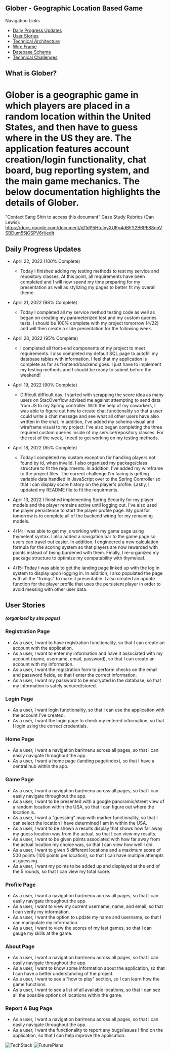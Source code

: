 ## Glober - Geographic Location Based Game

Navigation Links
- [Daily Progress Updates](#Daily-Progress)
- [User Stories](#User-Stories)
- [Technical Architecture](#Technical-Architecture)
- [Wire Frame](#Wire-Frame)
- [Datebase Schema](#Datebase-Schema)
- [Technical Challenges](#Technical-Challenges)

## What is Glober?
# Glober is a geographic game in which players are placed in a random location within the United States, and then have to guess where in the US they are. The application features account creation/login functionality, chat board, bug reporting system, and the main game mechanics. The below documentation highlights the details of Glober.

“Contact Sang Shin to access this document”
Case Study Rubrics (Dan Lewis): https://docs.google.com/document/d/1dP5HtuIvyXUKg4dBFY2B6PE88qoVSBDum55jGSPV6rI/edit

## Daily Progress Updates

- April 22, 2022 (100% Complete)
  - Today I finished adding my testing methods to test my service and repository classes. At this point, all requirements have been completed and I will now spend my time preparing for my presentation as well as stylizing my pages to better fit my overall theme.

- April 21, 2022 (98% Complete)
  - Today I completed all my service method testing code as well as began on creating my parameterized test and my custom queries tests. I should be 100% complete with my project tomorrow (4/22) and will then create a slide presentation for the following week.

- April 20, 2022 (95% Complete)
  - I completed all front-end components of my project to meet requirements. I also completed my default SQL page to autofill my database tables with information. I feel that my application is complete as far as frontend/backend goes. I just have to implement my testing methods and I should be ready to submit before the weekend!

- April 19, 2022 (90% Complete)
  - Difficult difficult day. I started with scrapping the score idea as many users on StacOverflow advised me against attempting to send data from JS to my Spring controller. With the help of my coworkers, I was able to figure out how to create chat functionality so that a user could write a chat message and see what all other users have also written in the chat. In addition, I've added my schema visual and wireframe visual to my project. I've also began completing the three required custom queries inside of my service/repository classes. For the rest of the week, I need to get working on my testing methods.

- April 18, 2022 (85% Complete)  
  - Today I completed my custom exception for handling players not found by id, when invalid. I also organized my package/class structure to fit the requirments. In addition, I've added my wireframe to the project files. The current challenge I'm facing is getting variable data handled in JavaScript over to the Spring Controller so that I can display score history on the player's profile. Lastly, I updated my README file to fit the requirments.

- April 13, 2022  I finished implementing Spring Security for my player models and the player remains active until logging out. I've also used the player persistence to start the
player profile page. My goal for tomorrow is to complete all of the backend wiring for my remaining models.

- 4/14: I was able to get my js working with my game page using thymeleaf syntax. I also added a navigation bar to the game page so users can travel out easier. In 
addition, I engineered a new calculation formula for the scoring system so that players are now rewarded with points instead of being burdened with them. Finally, I 
re-organized my package structure to optimize my compatability with thymeleaf.

- 4/15: Today I was able to get the landing page linked up with the log in system to display upon logging in. In addition, I also populated the page with all the 
"fixings" to make it presentable. I also created an update function for the player profile that uses the persistent player in order to avoid messing with other user data.

## User Stories
##### (organized by site pages)

### Registration Page
- As a user, I want to have registration functionality, so that I can create an account with the application.
- As a user, I want to enter my information and have it associated with my account (name, username, email, password), so that I can create an account with my information.
- As a user, I want the registration form to perform checks on the email and password fields, so that I enter the correct information.
- As a user, I want my password to be encrypted in the database, so that my information is safely secured/stored.

### Login Page
- As a user, I want login functionality, so that I can use the application with the account I've created.
- As a user, I want the login page to check my entered information, so that I login using the correct credentials.

### Home Page
- As a user, I want a navigation bar/menu across all pages, so that I can easily navigate throughout the app.
- As a user, I want a home page (landing page/index), so that I have a central hub within the app.

### Game Page
- As a user, I want a navigation bar/menu across all pages, so that I can easily navigate throughout the app.
- As a user, I want to be presented with a google panoramic/street view of a random location within the USA, so that I can figure out where the location is.
- As a user, I want a "guessing" map with marker functionality, so that I can select the location I have determined I am in within the USA.
- As a user, I want to be shown a results display that shows how far away my guess location was from the actual, so that I can view my results.
- As a user, I want to be given points associated with how far away from the actual location my choice was, so that I can view how well I did.
- As a user, I want to given 5 different locations and a maximum score of 500 points (100 points per location), so that I can have multiple attempts at guessing.
- As a user, I want my points to be added up and displayed at the end of the 5 rounds, so that I can view my total score.

### Profile Page
- As a user, I want a navigation bar/menu across all pages, so that I can easily navigate throughout the app.
- As a user, I want to view my current username, name, and email, so that I can verify my information.
- As a user, I want the option to update my name and username, so that I can manipulate my information.
- As a user, I want to view the scores of my last games, so that I can gauge my skills at the game.

### About Page
- As a user, I want a navigation bar/menu across all pages, so that I can easily navigate throughout the app.
- As a user, I want to know some information about the application, so that I can have a better understanding of the project.
- As a user, I want to see a "how to play" section, so I can learn how the game functions.
- As a user, I want to see a list of all available locations, so that I can see all the possible options of locations within the game.

### Report A Bug Page
- As a user, I want a navigation bar/menu across all pages, so that I can easily navigate throughout the app.
- As a user, I want the functionality to report any bugs/issues I find on the application, so that I can help improve the application.

![TechStack](https://user-images.githubusercontent.com/99348669/164789427-3a031c02-c46b-45ce-bc93-fb57c1f64aeb.png)
![FuturePlans](https://user-images.githubusercontent.com/99348669/164789454-17c60b65-4017-4d81-bb3b-7d3e664dfa57.png)

